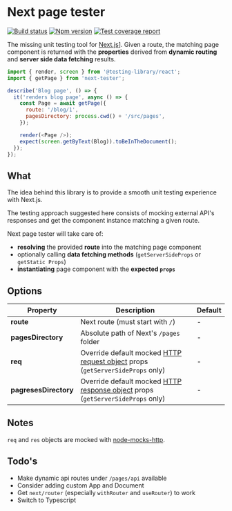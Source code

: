 # Next page tester

[![Build status][ci-badge]][ci]
[![Npm version][npm-badge]][npm]
[![Test coverage report][coveralls-badge]][coveralls]

The missing unit testing tool for [Next.js][next-github]]. Given a route, the matching page component is returned with the **properties** derived from **dynamic routing** and **server side data fetching** results.

```js
import { render, screen } from '@testing-library/react';
import { getPage } from 'next-tester';

describe('Blog page', () => {
  it('renders blog page', async () => {
    const Page = await getPage({
      route: '/blog/1',
      pagesDirectory: process.cwd() + '/src/pages',
    });

    render(<Page />);
    expect(screen.getByText(Blog)).toBeInTheDocument();
  });
});
```

## What

The idea behind this library is to provide a smooth unit testing experience with Next.js.

The testing approach suggested here consists of mocking external API's responses and get the component instance matching a given route.

Next page tester will take care of:

- **resolving** the provided **route** into the matching page component
- optionally calling **data fetching methods** (`getServerSideProps` or `getStatic Props`)
- **instantiating** page component with the **expected `props`**

## Options

| Property              | Description                                                                                | Default |
| --------------------- | ------------------------------------------------------------------------------------------ | ------- |
| **route**             | Next route (must start with `/`)                                                           | -       |
| **pagesDirectory**    | Absolute path of Next's `/pages` folder                                                    | -       |
| **req**               | Override default mocked [HTTP request object][req-docs] props (`getServerSideProps` only)  | -       |
| **pagresesDirectory** | Override default mocked [HTTP response object][res-docs] props (`getServerSideProps` only) | -       |

## Notes

`req` and `res` objects are mocked with [node-mocks-http][node-mocks-http].

## Todo's

- Make dynamic api routes under `/pages/api` available
- Consider adding custom App and Document
- Get `next/router` (especially `withRouter` and `useRouter`) to work
- Switch to Typescript

[ci]: https://travis-ci.com/toomuchdesign/next-page-tester
[ci-badge]: https://travis-ci.com/toomuchdesign/next-page-tester.svg?branch=master
[npm]: https://www.npmjs.com/package/next-page-tester
[npm-badge]: https://img.shields.io/npm/v/next-page-tester.svg
[coveralls-badge]: https://coveralls.io/repos/github/toomuchdesign/next-page-tester/badge.svg?branch=master
[coveralls]: https://coveralls.io/github/toomuchdesign/next-page-tester?branch=master
[next-github]: https://nextjs.org/
[req-docs]: https://nodejs.org/api/http.html#http_class_http_clientrequest
[res-docs]: https://nodejs.org/api/http.html#http_class_http_serverresponse
[node-mocks-http]: https://www.npmjs.com/package/node-mocks-http
